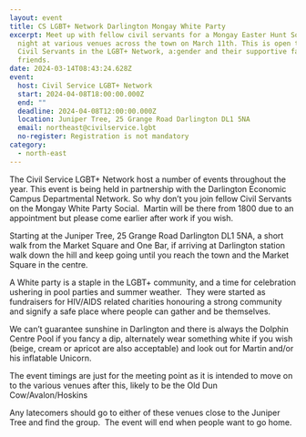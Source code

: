 ```yaml
---
layout: event
title: CS LGBT+ Network Darlington Mongay White Party
excerpt: Meet up with fellow civil servants for a Mongay Easter Hunt Social
  night at various venues across the town on March 11th. This is open to all
  Civil Servants in the LGBT+ Network, a:gender and their supportive family &
  friends.
date: 2024-03-14T08:43:24.628Z
event:
  host: Civil Service LGBT+ Network
  start: 2024-04-08T18:00:00.000Z
  end: ""
  deadline: 2024-04-08T12:00:00.000Z
  location: Juniper Tree, 25 Grange Road Darlington DL1 5NA
  email: northeast@civilservice.lgbt
  no-register: Registration is not mandatory
category:
  - north-east
---
```

The Civil Service LGBT+ Network host a number of events throughout the year. This event is being held in partnership with the Darlington Economic Campus Departmental Network. So why don’t you join fellow Civil Servants on the Mongay White Party Social.  Martin will be there from 1800 due to an appointment but please come earlier after work if you wish.

Starting at the Juniper Tree, 25 Grange Road Darlington DL1 5NA, a short walk from the Market Square and One Bar, if arriving at Darlington station walk down the hill and keep going until you reach the town and the Market Square in the centre.

A White party is a staple in the LGBT+ community, and a time for celebration ushering in pool parties and summer weather.  They were started as fundraisers for HIV/AIDS related charities honouring a strong community and signify a safe place where people can gather and be themselves.

We can’t guarantee sunshine in Darlington and there is always the Dolphin Centre Pool if you fancy a dip, alternately wear something white if you wish (beige, cream or apricot are also acceptable) and look out for Martin and/or his inflatable Unicorn. 

The event timings are just for the meeting point as it is intended to move on to the various venues after this, likely to be the Old Dun Cow/Avalon/Hoskins

Any latecomers should go to either of these venues close to the Juniper Tree and find the group.  The event will end when people want to go home.